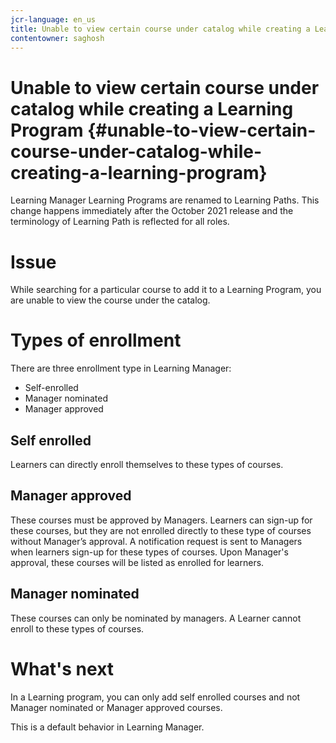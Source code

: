 ```yaml
---
jcr-language: en_us
title: Unable to view certain course under catalog while creating a Learning Program
contentowner: saghosh
---
```



# Unable to view certain course under catalog while creating a Learning Program {#unable-to-view-certain-course-under-catalog-while-creating-a-learning-program}

Learning Manager&nbsp;Learning Programs&nbsp;are renamed to&nbsp;Learning Paths.&nbsp;This change happens immediately&nbsp;after the October 2021 release and&nbsp;the terminology of&nbsp;Learning Path&nbsp;is&nbsp;reflected for all roles.

# Issue

While searching for a particular course to add it to a Learning Program, you are unable to view the course under the catalog.

# Types of enrollment

There are three enrollment type in Learning Manager:

* Self-enrolled
* Manager nominated
* Manager approved

## Self enrolled

Learners can directly enroll themselves to these types of courses.

## Manager approved

These courses must be approved by Managers. Learners can sign-up for these courses, but they are not enrolled directly to these type of courses without Manager’s approval. A notification request is sent to Managers when learners sign-up for these types of courses. Upon Manager's approval, these courses will be listed as enrolled for learners.

## Manager nominated

These courses can only be nominated by managers. A Learner cannot enroll to these types of courses.

# What's next

In a Learning program, you can only add self enrolled courses and not Manager nominated or Manager approved courses.

This is a default behavior in Learning Manager.
